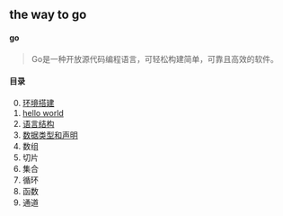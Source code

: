## the way to go

#### go

> Go是一种开放源代码编程语言，可轻松构建简单，可靠且高效的软件。

#### 目录

0. [环境搭建](https://github.com/mylafe/golang-study/blob/master/0.install/环境搭建.md)
1. [hello world](https://github.com/mylafe/golang-study/blob/master/1.demo)
2. [语言结构](https://github.com/mylafe/golang-study/blob/master/2.structure)
3. [数据类型和声明](https://github.com/mylafe/golang-study/blob/master/3.dataType)
4. 数组
5. 切片
6. 集合
7. 循环
8. 函数
9. 通道
